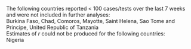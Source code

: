 The following countries reported < 100 cases/tests over the last 7 weeks and were not included in further analyses:<br>Burkina Faso, Chad, Comoros, Mayotte, Saint Helena, Sao Tome and Principe, United Republic of Tanzania
<br>
Estimates of *r* could not be produced for the following countries:<br>Nigeria
<br>
